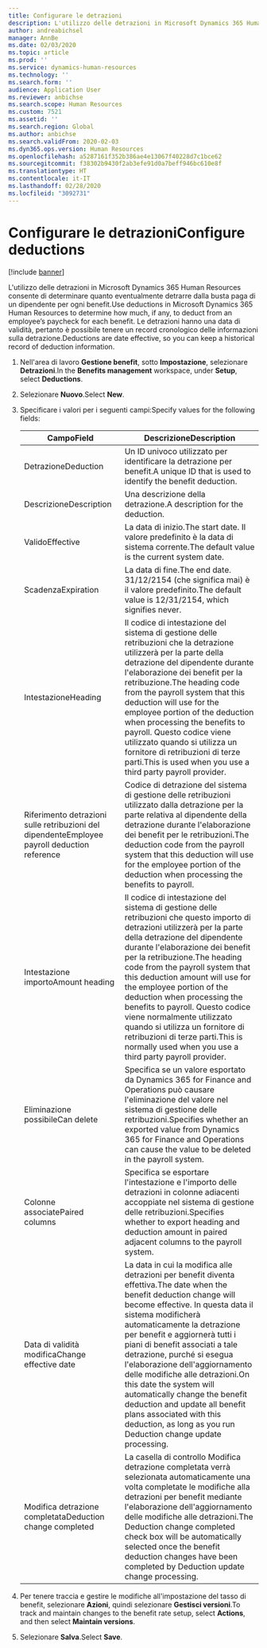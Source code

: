 ```yaml
---
title: Configurare le detrazioni
description: L'utilizzo delle detrazioni in Microsoft Dynamics 365 Human Resources consente di determinare quanto eventualmente detrarre dalla busta paga di un dipendente per ogni benefit.
author: andreabichsel
manager: AnnBe
ms.date: 02/03/2020
ms.topic: article
ms.prod: ''
ms.service: dynamics-human-resources
ms.technology: ''
ms.search.form: ''
audience: Application User
ms.reviewer: anbichse
ms.search.scope: Human Resources
ms.custom: 7521
ms.assetid: ''
ms.search.region: Global
ms.author: anbichse
ms.search.validFrom: 2020-02-03
ms.dyn365.ops.version: Human Resources
ms.openlocfilehash: a5287161f352b386ae4e13067f40228d7c1bce62
ms.sourcegitcommit: f38302b9430f2ab3efe91d0a7beff946bc610e8f
ms.translationtype: HT
ms.contentlocale: it-IT
ms.lasthandoff: 02/28/2020
ms.locfileid: "3092731"
---
```

# <a name="configure-deductions"></a><span data-ttu-id="b73f3-103">Configurare le detrazioni</span><span class="sxs-lookup"><span data-stu-id="b73f3-103">Configure deductions</span></span>

[!include [banner](includes/preview-feature.md)]

<span data-ttu-id="b73f3-104">L'utilizzo delle detrazioni in Microsoft Dynamics 365 Human Resources consente di determinare quanto eventualmente detrarre dalla busta paga di un dipendente per ogni benefit.</span><span class="sxs-lookup"><span data-stu-id="b73f3-104">Use deductions in Microsoft Dynamics 365 Human Resources to determine how much, if any, to deduct from an employee’s paycheck for each benefit.</span></span> <span data-ttu-id="b73f3-105">Le detrazioni hanno una data di validità, pertanto è possibile tenere un record cronologico delle informazioni sulla detrazione.</span><span class="sxs-lookup"><span data-stu-id="b73f3-105">Deductions are date effective, so you can keep a historical record of deduction information.</span></span> 

1. <span data-ttu-id="b73f3-106">Nell'area di lavoro **Gestione benefit**, sotto **Impostazione**, selezionare **Detrazioni**.</span><span class="sxs-lookup"><span data-stu-id="b73f3-106">In the **Benefits management** workspace, under **Setup**, select **Deductions**.</span></span>

2. <span data-ttu-id="b73f3-107">Selezionare **Nuovo**.</span><span class="sxs-lookup"><span data-stu-id="b73f3-107">Select **New**.</span></span>

3. <span data-ttu-id="b73f3-108">Specificare i valori per i seguenti campi:</span><span class="sxs-lookup"><span data-stu-id="b73f3-108">Specify values for the following fields:</span></span>

   | <span data-ttu-id="b73f3-109">Campo</span><span class="sxs-lookup"><span data-stu-id="b73f3-109">Field</span></span> | <span data-ttu-id="b73f3-110">Descrizione</span><span class="sxs-lookup"><span data-stu-id="b73f3-110">Description</span></span> |
   | --- | --- |
   | <span data-ttu-id="b73f3-111">Detrazione</span><span class="sxs-lookup"><span data-stu-id="b73f3-111">Deduction</span></span> | <span data-ttu-id="b73f3-112">Un ID univoco utilizzato per identificare la detrazione per benefit.</span><span class="sxs-lookup"><span data-stu-id="b73f3-112">A unique ID that is used to identify the benefit deduction.</span></span> |
   | <span data-ttu-id="b73f3-113">Descrizione</span><span class="sxs-lookup"><span data-stu-id="b73f3-113">Description</span></span> | <span data-ttu-id="b73f3-114">Una descrizione della detrazione.</span><span class="sxs-lookup"><span data-stu-id="b73f3-114">A description for the deduction.</span></span> |
   | <span data-ttu-id="b73f3-115">Valido</span><span class="sxs-lookup"><span data-stu-id="b73f3-115">Effective</span></span> | <span data-ttu-id="b73f3-116">La data di inizio.</span><span class="sxs-lookup"><span data-stu-id="b73f3-116">The start date.</span></span> <span data-ttu-id="b73f3-117">Il valore predefinito è la data di sistema corrente.</span><span class="sxs-lookup"><span data-stu-id="b73f3-117">The default value is the current system date.</span></span> |
   | <span data-ttu-id="b73f3-118">Scadenza</span><span class="sxs-lookup"><span data-stu-id="b73f3-118">Expiration</span></span> | <span data-ttu-id="b73f3-119">La data di fine.</span><span class="sxs-lookup"><span data-stu-id="b73f3-119">The end date.</span></span> <span data-ttu-id="b73f3-120">31/12/2154 (che significa mai) è il valore predefinito.</span><span class="sxs-lookup"><span data-stu-id="b73f3-120">The default value is 12/31/2154, which signifies never.</span></span> |
   | <span data-ttu-id="b73f3-121">Intestazione</span><span class="sxs-lookup"><span data-stu-id="b73f3-121">Heading</span></span> | <span data-ttu-id="b73f3-122">Il codice di intestazione del sistema di gestione delle retribuzioni che la detrazione utilizzerà per la parte della detrazione del dipendente durante l'elaborazione dei benefit per la retribuzione.</span><span class="sxs-lookup"><span data-stu-id="b73f3-122">The heading code from the payroll system that this deduction will use for the employee portion of the deduction when processing the benefits to payroll.</span></span> <span data-ttu-id="b73f3-123">Questo codice viene utilizzato quando si utilizza un fornitore di retribuzioni di terze parti.</span><span class="sxs-lookup"><span data-stu-id="b73f3-123">This is used when you use a third party payroll provider.</span></span> |
   | <span data-ttu-id="b73f3-124">Riferimento detrazioni sulle retribuzioni del dipendente</span><span class="sxs-lookup"><span data-stu-id="b73f3-124">Employee payroll deduction reference</span></span> | <span data-ttu-id="b73f3-125">Codice di detrazione del sistema di gestione delle retribuzioni utilizzato dalla detrazione per la parte relativa al dipendente della detrazione durante l'elaborazione dei benefit per le retribuzioni.</span><span class="sxs-lookup"><span data-stu-id="b73f3-125">The deduction code from the payroll system that this deduction will use for the employee portion of the deduction when processing the benefits to payroll.</span></span> |
   | <span data-ttu-id="b73f3-126">Intestazione importo</span><span class="sxs-lookup"><span data-stu-id="b73f3-126">Amount heading</span></span> | <span data-ttu-id="b73f3-127">Il codice di intestazione del sistema di gestione delle retribuzioni che questo importo di detrazioni utilizzerà per la parte della detrazione del dipendente durante l'elaborazione dei benefit per la retribuzione.</span><span class="sxs-lookup"><span data-stu-id="b73f3-127">The heading code from the payroll system that this deduction amount will use for the employee portion of the deduction when processing the benefits to payroll.</span></span> <span data-ttu-id="b73f3-128">Questo codice viene normalmente utilizzato quando si utilizza un fornitore di retribuzioni di terze parti.</span><span class="sxs-lookup"><span data-stu-id="b73f3-128">This is normally used when you use a third party payroll provider.</span></span> |
   | <span data-ttu-id="b73f3-129">Eliminazione possibile</span><span class="sxs-lookup"><span data-stu-id="b73f3-129">Can delete</span></span> | <span data-ttu-id="b73f3-130">Specifica se un valore esportato da Dynamics 365 for Finance and Operations può causare l'eliminazione del valore nel sistema di gestione delle retribuzioni.</span><span class="sxs-lookup"><span data-stu-id="b73f3-130">Specifies whether an exported value from Dynamics 365 for Finance and Operations can cause the value to be deleted in the payroll system.</span></span> |
   | <span data-ttu-id="b73f3-131">Colonne associate</span><span class="sxs-lookup"><span data-stu-id="b73f3-131">Paired columns</span></span> | <span data-ttu-id="b73f3-132">Specifica se esportare l'intestazione e l'importo delle detrazioni in colonne adiacenti accoppiate nel sistema di gestione delle retribuzioni.</span><span class="sxs-lookup"><span data-stu-id="b73f3-132">Specifies whether to export heading and deduction amount in paired adjacent columns to the payroll system.</span></span> |
   | <span data-ttu-id="b73f3-133">Data di validità modifica</span><span class="sxs-lookup"><span data-stu-id="b73f3-133">Change effective date</span></span> | <span data-ttu-id="b73f3-134">La data in cui la modifica alle detrazioni per benefit diventa effettiva.</span><span class="sxs-lookup"><span data-stu-id="b73f3-134">The date when the benefit deduction change will become effective.</span></span> <span data-ttu-id="b73f3-135">In questa data il sistema modificherà automaticamente la detrazione per benefit e aggiornerà tutti i piani di benefit associati a tale detrazione, purché si esegua l'elaborazione dell'aggiornamento delle modifiche alle detrazioni.</span><span class="sxs-lookup"><span data-stu-id="b73f3-135">On this date the system will automatically change the benefit deduction and update all benefit plans associated with this deduction, as long as you run Deduction change update processing.</span></span> |
   | <span data-ttu-id="b73f3-136">Modifica detrazione completata</span><span class="sxs-lookup"><span data-stu-id="b73f3-136">Deduction change completed</span></span> | <span data-ttu-id="b73f3-137">La casella di controllo Modifica detrazione completata verrà selezionata automaticamente una volta completate le modifiche alla detrazioni per benefit mediante l'elaborazione dell'aggiornamento delle modifiche alle detrazioni.</span><span class="sxs-lookup"><span data-stu-id="b73f3-137">The Deduction change completed check box will be automatically selected once the benefit deduction changes have been completed by Deduction update change processing.</span></span> |
   
4. <span data-ttu-id="b73f3-138">Per tenere traccia e gestire le modifiche all'impostazione del tasso di benefit, selezionare **Azioni**, quindi selezionare **Gestisci versioni**.</span><span class="sxs-lookup"><span data-stu-id="b73f3-138">To track and maintain changes to the benefit rate setup, select **Actions**, and then select **Maintain versions**.</span></span>

5. <span data-ttu-id="b73f3-139">Selezionare **Salva**.</span><span class="sxs-lookup"><span data-stu-id="b73f3-139">Select **Save**.</span></span> 
